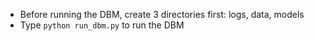 * Before running the DBM, create 3 directories first: logs, data, models
* Type `python run_dbm.py` to run the DBM
